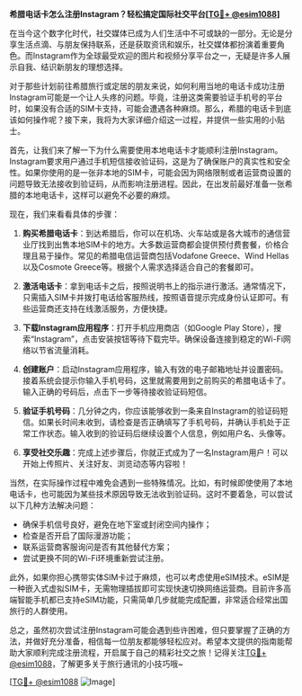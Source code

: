**希腊电话卡怎么注册Instagram？轻松搞定国际社交平台[[TG💪+ @esim1088](https://t.me/s/esim1088)]**

在当今这个数字化时代，社交媒体已成为人们生活中不可或缺的一部分。无论是分享生活点滴、与朋友保持联系，还是获取资讯和娱乐，社交媒体都扮演着重要角色。而Instagram作为全球最受欢迎的图片和视频分享平台之一，无疑是许多人展示自我、结识新朋友的理想选择。

对于那些计划前往希腊旅行或定居的朋友来说，如何利用当地的电话卡成功注册Instagram可能是一个让人头疼的问题。毕竟，注册这类需要验证手机号的平台时，如果没有合适的SIM卡支持，可能会遭遇各种麻烦。那么，希腊的电话卡到底该如何操作呢？接下来，我将为大家详细介绍这一过程，并提供一些实用的小贴士。

首先，让我们来了解一下为什么需要使用本地电话卡才能顺利注册Instagram。Instagram要求用户通过手机短信接收验证码，这是为了确保账户的真实性和安全性。如果你使用的是一张非本地的SIM卡，可能会因为网络限制或者运营商设置的问题导致无法接收到验证码，从而影响注册进程。因此，在出发前最好准备一张希腊的本地电话卡，这样可以避免不必要的麻烦。

现在，我们来看看具体的步骤：

1. **购买希腊电话卡**：到达希腊后，你可以在机场、火车站或是各大城市的通信营业厅找到出售本地SIM卡的地方。大多数运营商都会提供预付费套餐，价格合理且易于操作。常见的希腊电信运营商包括Vodafone Greece、Wind Hellas以及Cosmote Greece等。根据个人需求选择适合自己的套餐即可。

2. **激活电话卡**：拿到电话卡之后，按照说明书上的指示进行激活。通常情况下，只需插入SIM卡并拨打电话给客服热线，按照语音提示完成身份认证即可。有些运营商还支持在线激活服务，方便快捷。

3. **下载Instagram应用程序**：打开手机应用商店（如Google Play Store），搜索“Instagram”，点击安装按钮等待下载完毕。确保设备连接到稳定的Wi-Fi网络以节省流量消耗。

4. **创建账户**：启动Instagram应用程序，输入有效的电子邮箱地址并设置密码。接着系统会提示你输入手机号码，这里就需要用到之前购买的希腊电话卡了。输入正确的号码后，点击下一步等待接收验证码短信。

5. **验证手机号码**：几分钟之内，你应该能够收到一条来自Instagram的验证码短信。如果长时间未收到，请检查是否正确填写了手机号码，并确认手机处于正常工作状态。输入收到的验证码后继续设置个人信息，例如用户名、头像等。

6. **享受社交乐趣**：完成上述步骤后，你就正式成为了一名Instagram用户！可以开始上传照片、关注好友、浏览动态等内容啦！

当然，在实际操作过程中难免会遇到一些特殊情况。比如，有时候即使使用了本地电话卡，也可能因为某些技术原因导致无法收到验证码。这时不要着急，可以尝试以下几种方法解决问题：

- 确保手机信号良好，避免在地下室或封闭空间内操作；
- 检查是否开启了国际漫游功能；
- 联系运营商客服询问是否有其他替代方案；
- 尝试更换不同的Wi-Fi环境重新尝试注册。

此外，如果你担心携带实体SIM卡过于麻烦，也可以考虑使用eSIM技术。eSIM是一种嵌入式虚拟SIM卡，无需物理插拔即可实现快速切换网络运营商。目前许多高端智能手机都已支持eSIM功能，只需简单几步就能完成配置，非常适合经常出国旅行的人群使用。

总之，虽然初次尝试注册Instagram可能会遇到些许困难，但只要掌握了正确的方法，并做好充分准备，相信每一位朋友都能够轻松应对。希望本文提供的指南能帮助大家顺利完成注册流程，开启属于自己的精彩社交之旅！记得关注[TG💪+ @esim1088](https://t.me/s/esim1088)，了解更多关于旅行通讯的小技巧哦~

[[TG💪+ @esim1088](https://t.me/s/esim1088) ![Image](https://i.postimg.cc/4NQfJmqS/Snipaste-2025-05-13-00-14-12.png)]